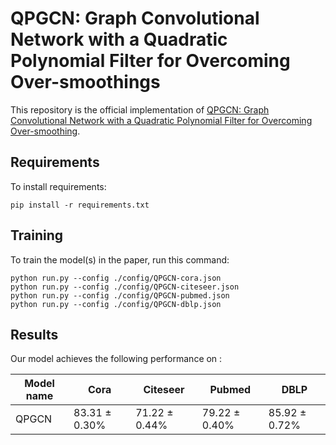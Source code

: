 <!-- >📋  A template [README.md](https://github.com/paperswithcode/releasing-research-code/blob/master/templates/README.md) for code accompanying a Machine Learning paper -->

# QPGCN: Graph Convolutional Network with a Quadratic Polynomial Filter for Overcoming Over-smoothings

This repository is the official implementation of [QPGCN: Graph Convolutional Network with a Quadratic Polynomial Filter for Overcoming Over-smoothing](https://openreview.net/forum?id=HwOt9A4dMa).

<!-- This repository is the official implementation of [QPGCN: GCN Overcoms Over-smoothing With Quadratic Polynomial Filter](https://arxiv.org/abs/2030.12345). 

>📋  Optional: include a graphic explaining your approach/main result, bibtex entry, link to demos, blog posts and tutorials -->

## Requirements

To install requirements:

```setup
pip install -r requirements.txt
```

<!-- >📋  Describe how to set up the environment, e.g. pip/conda/docker commands, download datasets, etc... -->

## Training

To train the model(s) in the paper, run this command:

```train
python run.py --config ./config/QPGCN-cora.json
python run.py --config ./config/QPGCN-citeseer.json
python run.py --config ./config/QPGCN-pubmed.json
python run.py --config ./config/QPGCN-dblp.json
```

<!-- >📋  Describe how to train the models, with example commands on how to train the models in your paper, including the full training procedure and appropriate hyperparameters. -->

<!-- ## Evaluation

To evaluate my model on ImageNet, run:

```eval
python eval.py --model-file mymodel.pth --benchmark imagenet
```

>📋  Describe how to evaluate the trained models on benchmarks reported in the paper, give commands that produce the results (section below). -->

<!-- ## Pre-trained Models

You can download pretrained models here:

- [My awesome model](https://drive.google.com/mymodel.pth) trained on ImageNet using parameters x,y,z. 

>📋  Give a link to where/how the pretrained models can be downloaded and how they were trained (if applicable).  Alternatively you can have an additional column in your results table with a link to the models. -->

## Results

Our model achieves the following performance on :

<!-- ### [Image Classification on ImageNet](https://paperswithcode.com/sota/image-classification-on-imagenet) -->

| Model name         |        Cora      |      Citeseer    |      Pubmed      |      DBLP        |
| ------------------ | ---------------- | ---------------- | ---------------- | ---------------- |
|          QPGCN     | 83.31 $\pm$ 0.30\%  | 71.22 $\pm$ 0.44\%  | 79.22 $\pm$ 0.40\%  | 85.92 $\pm$ 0.72\%  |

<!-- >📋  Include a table of results from your paper, and link back to the leaderboard for clarity and context. If your main result is a figure, include that figure and link to the command or notebook to reproduce it.  -->


<!-- ## Contributing

>📋  Pick a licence and describe how to contribute to your code repository.  -->
